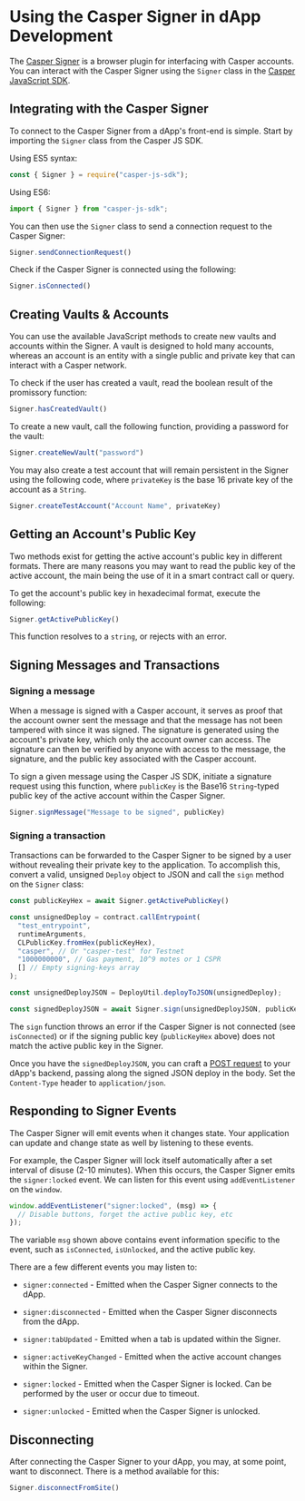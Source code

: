 # Using the Casper Signer in dApp Development

The [Casper Signer](https://github.com/casper-ecosystem/signer) is a browser plugin for interfacing with Casper accounts. You can interact with the Casper Signer using the `Signer` class in the [Casper JavaScript SDK](https://github.com/casper-ecosystem/casper-js-sdk/).

## Integrating with the Casper Signer

To connect to the Casper Signer from a dApp's front-end is simple. Start by importing the `Signer` class from the Casper JS SDK.

Using ES5 syntax:

```javascript
const { Signer } = require("casper-js-sdk");
```

Using ES6:

```javascript
import { Signer } from "casper-js-sdk";
```

You can then use the `Signer` class to send a connection request to the Casper Signer:

```javascript
Signer.sendConnectionRequest()
```

Check if the Casper Signer is connected using the following:

```javascript
Signer.isConnected()
```

## Creating Vaults & Accounts

You can use the available JavaScript methods to create new vaults and accounts within the Signer. A vault is designed to hold many accounts, whereas an account is an entity with a single public and private key that can interact with a Casper network.

To check if the user has created a vault, read the boolean result of the promissory function:

```javascript
Signer.hasCreatedVault()
```

To create a new vault, call the following function, providing a password for the vault:

```javascript
Signer.createNewVault("password")
```

You may also create a test account that will remain persistent in the Signer using the following code, where `privateKey` is the base 16 private key of the account as a `String`.

```javascript
Signer.createTestAccount("Account Name", privateKey)
```


## Getting an Account's Public Key

Two methods exist for getting the active account's public key in different formats. There are many reasons you may want to read the public key of the active account, the main being the use of it in a smart contract call or query. 

To get the account's public key in hexadecimal format, execute the following:

```javascript
Signer.getActivePublicKey()
```

This function resolves to a `string`, or rejects with an error.

## Signing Messages and Transactions

### Signing a message

When a message is signed with a Casper account, it serves as proof that the account owner sent the message and that the message has not been tampered with since it was signed. The signature is generated using the account's private key, which only the account owner can access. The signature can then be verified by anyone with access to the message, the signature, and the public key associated with the Casper account.

To sign a given message using the Casper JS SDK, initiate a signature request using this function, where `publicKey` is the Base16 `String`-typed public key of the active account within the Casper Signer.

```javascript
Signer.signMessage("Message to be signed", publicKey)
```


### Signing a transaction

Transactions can be forwarded to the Casper Signer to be signed by a user without revealing their private key to the application. To accomplish this, convert a valid, unsigned `Deploy` object to JSON and call the `sign` method on the `Signer` class:

```javascript
const publicKeyHex = await Signer.getActivePublicKey()

const unsignedDeploy = contract.callEntrypoint(
  "test_entrypoint",
  runtimeArguments,
  CLPublicKey.fromHex(publicKeyHex),
  "casper", // Or "casper-test" for Testnet
  "1000000000", // Gas payment, 10^9 motes or 1 CSPR
  [] // Empty signing-keys array
);

const unsignedDeployJSON = DeployUtil.deployToJSON(unsignedDeploy);

const signedDeployJSON = await Signer.sign(unsignedDeployJSON, publicKeyHex)
```

The `sign` function throws an error if the Casper Signer is not connected (see `isConnected`) or if the signing public key (`publicKeyHex` above) does not match the active public key in the Signer.

Once you have the `signedDeployJSON`, you can craft a [POST request](https://developer.mozilla.org/en-US/docs/Web/HTTP/Methods/POST) to your dApp's backend, passing along the signed JSON deploy in the body. Set the `Content-Type` header to `application/json`.

## Responding to Signer Events

The Casper Signer will emit events when it changes state. Your application can update and change state as well by listening to these events.

For example, the Casper Signer will lock itself automatically after a set interval of disuse (2-10 minutes). When this occurs, the Casper Signer emits the `signer:locked` event. We can listen for this event using `addEventListener` on the `window`.

```javascript
window.addEventListener("signer:locked", (msg) => {
  // Disable buttons, forget the active public key, etc
});
```

The variable `msg` shown above contains event information specific to the event, such as `isConnected`, `isUnlocked`, and the active public key.

There are a few different events you may listen to:

* `signer:connected` - Emitted when the Casper Signer connects to the dApp.

* `signer:disconnected` - Emitted when the Casper Signer disconnects from the dApp.

* `signer:tabUpdated` - Emitted when a tab is updated within the Signer.

* `signer:activeKeyChanged` - Emitted when the active account changes within the Signer.

* `signer:locked` - Emitted when the Casper Signer is locked. Can be performed by the user or occur due to timeout.

* `signer:unlocked` - Emitted when the Casper Signer is unlocked.

## Disconnecting

After connecting the Casper Signer to your dApp, you may, at some point, want to disconnect. There is a method available for this:

```javascript
Signer.disconnectFromSite()
```
